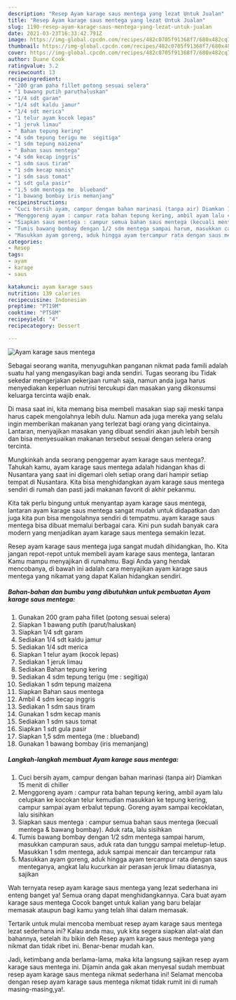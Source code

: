 ```yaml
---
description: "Resep Ayam karage saus mentega yang lezat Untuk Jualan"
title: "Resep Ayam karage saus mentega yang lezat Untuk Jualan"
slug: 1190-resep-ayam-karage-saus-mentega-yang-lezat-untuk-jualan
date: 2021-03-23T16:33:42.791Z
image: https://img-global.cpcdn.com/recipes/482c0705f91368f7/680x482cq70/ayam-karage-saus-mentega-foto-resep-utama.jpg
thumbnail: https://img-global.cpcdn.com/recipes/482c0705f91368f7/680x482cq70/ayam-karage-saus-mentega-foto-resep-utama.jpg
cover: https://img-global.cpcdn.com/recipes/482c0705f91368f7/680x482cq70/ayam-karage-saus-mentega-foto-resep-utama.jpg
author: Duane Cook
ratingvalue: 3.2
reviewcount: 13
recipeingredient:
- "200 gram paha fillet potong sesuai selera"
- "1 bawang putih paruthaluskan"
- "1/4 sdt garam"
- "1/4 sdt kaldu jamur"
- "1/4 sdt merica"
- "1 telur ayam kocok lepas"
- "1 jeruk limau"
- " Bahan tepung kering"
- "4 sdm tepung terigu me  segitiga"
- "1 sdm tepung maizena"
- " Bahan saus mentega"
- "4 sdm kecap inggris"
- "1 sdm saus tiram"
- "1 sdm kecap manis"
- "1 sdm saus tomat"
- "1 sdt gula pasir"
- "1,5 sdm mentega me  blueband"
- "1 bawang bombay iris memanjang"
recipeinstructions:
- "Cuci bersih ayam, campur dengan bahan marinasi (tanpa air) Diamkan 15 menit di chiller"
- "Menggoreng ayam : campur rata bahan tepung kering, ambil ayam lalu celupkan ke kocokan telur kemudian masukkan ke tepung kering, campur sampai ayam erbalut tepung. Goreng ayam sampai kecoklatan, lalu sisihkan"
- "Siapkan saus mentega : campur semua bahan saus mentega (kecuali mentega &amp; bawang bombay). Aduk rata, lalu sisihkan"
- "Tumis bawang bombay dengan 1/2 sdm mentega sampai harum, masukkan campuran saus, aduk rata dan tunggu sampai meletup-letup. Masukkan 1 sdm mentega, aduk sampai mencair dan tercampur rata"
- "Masukkan ayam goreng, aduk hingga ayam tercampur rata dengan saus menteganya, angkat lalu kucurkan air perasan jeruk limau diatasnya, sajikan"
categories:
- Resep
tags:
- ayam
- karage
- saus

katakunci: ayam karage saus 
nutrition: 139 calories
recipecuisine: Indonesian
preptime: "PT19M"
cooktime: "PT58M"
recipeyield: "4"
recipecategory: Dessert

---
```



![Ayam karage saus mentega](https://img-global.cpcdn.com/recipes/482c0705f91368f7/680x482cq70/ayam-karage-saus-mentega-foto-resep-utama.jpg)

Sebagai seorang wanita, menyuguhkan panganan nikmat pada famili adalah suatu hal yang mengasyikan bagi anda sendiri. Tugas seorang ibu Tidak sekedar mengerjakan pekerjaan rumah saja, namun anda juga harus menyediakan keperluan nutrisi tercukupi dan masakan yang dikonsumsi keluarga tercinta wajib enak.

Di masa  saat ini, kita memang bisa membeli masakan siap saji meski tanpa harus capek mengolahnya lebih dulu. Namun ada juga mereka yang selalu ingin memberikan makanan yang terlezat bagi orang yang dicintainya. Lantaran, menyajikan masakan yang dibuat sendiri akan jauh lebih bersih dan bisa menyesuaikan makanan tersebut sesuai dengan selera orang tercinta. 



Mungkinkah anda seorang penggemar ayam karage saus mentega?. Tahukah kamu, ayam karage saus mentega adalah hidangan khas di Nusantara yang saat ini digemari oleh setiap orang dari hampir setiap tempat di Nusantara. Kita bisa menghidangkan ayam karage saus mentega sendiri di rumah dan pasti jadi makanan favorit di akhir pekanmu.

Kita tak perlu bingung untuk menyantap ayam karage saus mentega, lantaran ayam karage saus mentega sangat mudah untuk didapatkan dan juga kita pun bisa mengolahnya sendiri di tempatmu. ayam karage saus mentega bisa dibuat memalui berbagai cara. Kini pun sudah banyak cara modern yang menjadikan ayam karage saus mentega semakin lezat.

Resep ayam karage saus mentega juga sangat mudah dihidangkan, lho. Kita jangan repot-repot untuk membeli ayam karage saus mentega, lantaran Kamu mampu menyajikan di rumahmu. Bagi Anda yang hendak mencobanya, di bawah ini adalah cara menyajikan ayam karage saus mentega yang nikamat yang dapat Kalian hidangkan sendiri.

<!--inarticleads1-->

##### Bahan-bahan dan bumbu yang dibutuhkan untuk pembuatan Ayam karage saus mentega:

1. Gunakan 200 gram paha fillet (potong sesuai selera)
1. Siapkan 1 bawang putih (parut/haluskan)
1. Siapkan 1/4 sdt garam
1. Sediakan 1/4 sdt kaldu jamur
1. Sediakan 1/4 sdt merica
1. Siapkan 1 telur ayam (kocok lepas)
1. Sediakan 1 jeruk limau
1. Sediakan  Bahan tepung kering
1. Sediakan 4 sdm tepung terigu (me : segitiga)
1. Sediakan 1 sdm tepung maizena
1. Siapkan  Bahan saus mentega
1. Ambil 4 sdm kecap inggris
1. Sediakan 1 sdm saus tiram
1. Gunakan 1 sdm kecap manis
1. Sediakan 1 sdm saus tomat
1. Siapkan 1 sdt gula pasir
1. Siapkan 1,5 sdm mentega (me : blueband)
1. Gunakan 1 bawang bombay (iris memanjang)




<!--inarticleads2-->

##### Langkah-langkah membuat Ayam karage saus mentega:

1. Cuci bersih ayam, campur dengan bahan marinasi (tanpa air) Diamkan 15 menit di chiller
1. Menggoreng ayam : campur rata bahan tepung kering, ambil ayam lalu celupkan ke kocokan telur kemudian masukkan ke tepung kering, campur sampai ayam erbalut tepung. Goreng ayam sampai kecoklatan, lalu sisihkan
1. Siapkan saus mentega : campur semua bahan saus mentega (kecuali mentega &amp; bawang bombay). Aduk rata, lalu sisihkan
1. Tumis bawang bombay dengan 1/2 sdm mentega sampai harum, masukkan campuran saus, aduk rata dan tunggu sampai meletup-letup. Masukkan 1 sdm mentega, aduk sampai mencair dan tercampur rata
1. Masukkan ayam goreng, aduk hingga ayam tercampur rata dengan saus menteganya, angkat lalu kucurkan air perasan jeruk limau diatasnya, sajikan




Wah ternyata resep ayam karage saus mentega yang lezat sederhana ini enteng banget ya! Semua orang dapat menghidangkannya. Cara buat ayam karage saus mentega Cocok banget untuk kalian yang baru belajar memasak ataupun bagi kamu yang telah lihai dalam memasak.

Tertarik untuk mulai mencoba membuat resep ayam karage saus mentega lezat sederhana ini? Kalau anda mau, yuk kita segera siapkan alat-alat dan bahannya, setelah itu bikin deh Resep ayam karage saus mentega yang nikmat dan tidak ribet ini. Benar-benar mudah kan. 

Jadi, ketimbang anda berlama-lama, maka kita langsung sajikan resep ayam karage saus mentega ini. Dijamin anda gak akan menyesal sudah membuat resep ayam karage saus mentega nikmat sederhana ini! Selamat mencoba dengan resep ayam karage saus mentega nikmat tidak rumit ini di rumah masing-masing,ya!.

